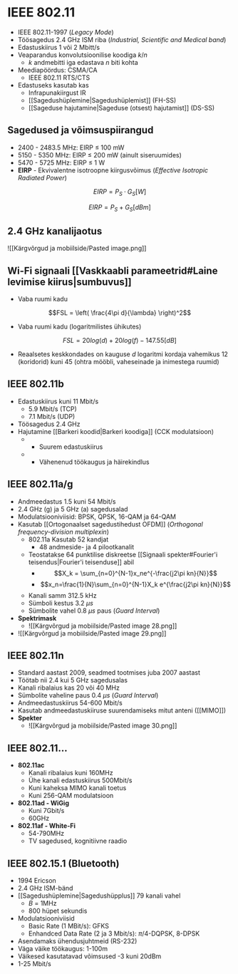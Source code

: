 # IEEE 802.11
- IEEE 802.11-1997 (*Legacy Mode*)
- Töösagedus 2.4 GHz ISM riba (*Industrial, Scientific and Medical band*)
- Edastuskiirus 1 või 2 Mbitt/s
- Veaparandus konvolutsioonilise koodiga $k/n$
	- $k$ andmebitti iga edastava $n$ biti kohta
- Meediapöördus: CSMA/CA
	- IEEE 802.11 RTS/CTS
- Edastuseks kasutab kas 
	- Infrapunakiirgust IR
	- [[Sagedushüplemine|Sagedushüplemist]] (FH-SS)
	- [[Sageduse hajutamine|Sageduse (otsest) hajutamist]] (DS-SS)

## Sagedused ja võimsuspiirangud
- 2400 - 2483.5 MHz:	 EIRP $\leq$ 100 mW
- 5150 - 5350 MHz: 		EIRP $\leq$ 200 mW (ainult siseruumides)
- 5470 - 5725 MHz: EIRP $\leq$ 1 W
- **EIRP** - Ekvivalentne isotroopne kiirgusvõimus (*Effective Isotropic Radiated Power*)

$$EIRP = P_S \cdot G_S [W]$$

$$EIRP = P_S + G_S [dBm]$$

## 2.4 GHz kanalijaotus
![[Kärgvõrgud ja mobiilside/Pasted image.png]]

## Wi-Fi signaali [[Vaskkaabli parameetrid#Laine levimise kiirus|sumbuvus]]

- Vaba ruumi kadu

$$FSL = \left( \frac{4\pi d}{\lambda} \right)^2$$

- Vaba ruumi kadu (logaritmilistes ühikutes)

$$FSL = 20log(d) + 20log(f) - 147.55 [dB]$$
- Reaalsetes keskkondades on kauguse $d$ logaritmi kordaja  vahemikus 12 (koridorid) kuni 45 (ohtra mööbli, vaheseinade ja inimestega ruumid)

## IEEE 802.11b
- Edastuskiirus kuni 11 Mbit/s
	- 5.9 Mbit/s (TCP)
	- 7.1 Mbit/s (UDP)
- Töösagedus 2.4 GHz
- Hajutamine [[Barkeri koodid|Barkeri koodiga]] (CCK modulatsioon)
	- + Suurem edastuskiirus
	- - Vähenenud töökaugus ja häirekindlus

## IEEE 802.11a/g
- Andmeedastus 1.5 kuni 54 Mbit/s
- 2.4 GHz (g) ja 5 GHz (a) sagedusalad
- Modulatsiooniviisid: BPSK, QPSK, 16-QAM ja 64-QAM
- Kasutab [[Ortogonaalset sagedustihedust OFDM]] (*Orthogonal frequency-division multiplexin*)
	- 802.11a Kasutab 52 kandjat
		- 48 andmeside- ja 4 pilootkanalit
	- Teostatakse 64 punktilise diskreetse [[Signaali spekter#Fourier'i teisendus|Fourier'i teisenduse]] abil
		- $$X_k = \sum_{n=0}^{N-1}x_ne^{-\frac{j2\pi kn}{N}}$$
		- $$x_n=\frac{1}{N}\sum_{n=0}^{N-1}X_k e^{\frac{j2\pi kn}{N}}$$
	- Kanali samm 312.5 kHz
	- Sümboli kestus 3.2 $\mu s$
	- Sümbolite vahel 0.8 $\mu s$ paus (*Guard Interval*)
- **Spektrimask**
	- ![[Kärgvõrgud ja mobiilside/Pasted image 28.png]]
- ![[Kärgvõrgud ja mobiilside/Pasted image 29.png]]

## IEEE 802.11n
- Standard aastast 2009, seadmed tootmises juba 2007 aastast
- Töötab nii 2.4 kui 5 GHz sagedusalas
- Kanali ribalaius kas 20 või 40 MHz
- Sümbolite vaheline paus 0.4 $\mu s$ (*Guard Interval*)
- Andmeedastuskiirus 54-600 Mbit/s
- Kasutab andmeedastuskiiruse suurendamiseks mitut anteni ([[MIMO]])
- **Spekter**
	- ![[Kärgvõrgud ja mobiilside/Pasted image 30.png]]

## IEEE 802.11...
- **802.11ac**
	- Kanali ribalaius kuni 160MHz
	- Ühe kanali edastuskiirus 500Mbit/s
	- Kuni kaheksa MIMO kanali toetus
	- Kuni 256-QAM modulatsioon
- **802.11ad - WiGig**
	- Kuni 7Gbit/s 
	- 60GHz
- **802.11af - White-Fi**
	- 54-790MHz
	- TV sagedused, kognitiivne raadio

## IEEE 802.15.1 (Bluetooth)
- 1994 Ericson
- 2.4 GHz ISM-bänd
- [[Sagedushüplemine|Sagedushüpplus]] 79 kanali vahel
	- $B$ = 1MHz 
	- 800 hüpet sekundis
- Modulatsiooniviisid
	- Basic Rate (1 MBit/s): GFKS
	- Enhandced Data Rate (2 ja 3 Mbit/s): $\pi/4$-DQPSK, 8-DPSK
- Asendamaks ühendusjuhtmeid (RS-232)
- Väga väike töökaugus: 1-100m
- Väikesed kasutatavad võimsused -3 kuni 20dBm
- 1-25 Mbit/s